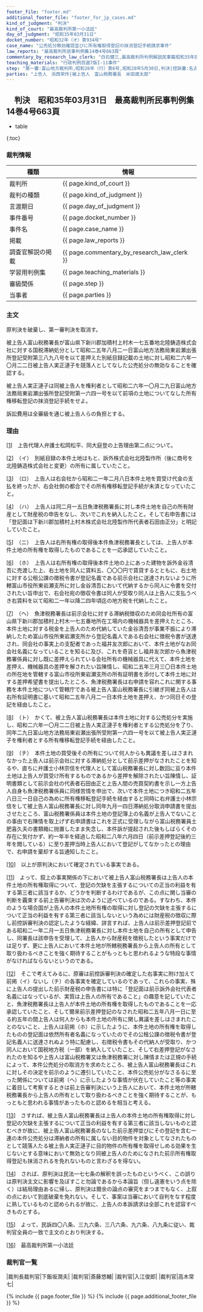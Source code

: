 ```yaml
---
footer_file: "footer.md"
additional_footer_file: "footer_for_jp_cases.md"
kind_of_judgment: "判決"
kind_of_court: "最高裁判所第一小法廷"
day_of_judgment: "昭和35年03月31日"
docket_number: "昭和32年（オ）第934号"
case_name: "公売処分無効確認並びに所有権取得登記の抹消登記手続請求事件"
law_reports: "最高裁判所民事判例集14巻4号663頁"
commentary_by_research_law_clerk: "白石健三,最高裁判所判例解説民事篇昭和35年度号105頁"
teaching_materials: "行政判例百選7版I-11事件"
step: "第一審:富山地方裁判所,昭和26年（行）第6号,昭和28年5月30日,判決|控訴審:名古屋高等裁判所金沢支部,昭和28年（ネ）第104号,昭和28年12月25日,判決|上告審:最高裁判所第三小法廷,昭和29年（オ）第79号,昭和31年4月24日,判決|上告審:最高裁判所第三小法廷,昭和29年（オ）第122号,昭和31年4月24日,判決|差戻控訴審:名古屋高等裁判所,昭和31年（ネ）第180号,昭和32年6月28日,判決"
parties: "上告人　浜西栄作|被上告人　富山税務署長　米田歳太郎"
---
```


## 　判決　昭和35年03月31日　最高裁判所民事判例集14巻4号663頁

* table

{:toc}



### 裁判情報

| 種類 | 情報 |
| --- | --- |
| 裁判所 | {{ page.kind_of_court }} |
| 裁判の種類 |  {{ page.kind_of_judgment }}  |
| 言渡期日 |  {{ page.day_of_judgment }}  |
| 事件番号 |  {{ page.docket_number }}  |
| 事件名 |  {{ page.case_name }}  |
| 掲載 |  {{ page.law_reports }}  |
| 調査官解説の掲載 |  {{ page.commentary_by_research_law_clerk }}  |
| 学習用判例集 |  {{ page.teaching_materials }}  |
| 審級関係 |  {{ page.step }}  |
| 当事者 |  {{ page.parties }}  |




### 主文



原判決を破棄し、第一審判決を取消す。

被上告人富山税務署長が富山県下新川郡加積村上村木一七五番地北陸鋳造株式会社に対する国税滞納処分として昭和二五年八月二一日富山地方法務局東岩瀬出張所登記受附第三八九八号を以て差押えた別紙目録記載の土地に対し昭和二六年一〇月二二日被上告人実正漣子を競落人としてなした公売処分の無効なることを確認する。

被上告人実正漣子は同被上告人を権利者として昭和二六年一〇月二九日富山地方法務局東岩瀬出張所登記受附第一六四一号を以て前項の土地についてなした所有権移転登記の抹消登記手続をせよ。

訴訟費用は全審級を通じ被上告人らの負担とする。





### 理由



[[1](#id_1)]<a id="id_1"></a>　上告代理人弁護士松岡松平、同大庭登の上告理由第二点について。

[[2](#id_2)]<a id="id_2"></a>　<span class='japanese_style_round_brackets'>（イ）</span>　別紙目録の本件土地はもと、訴外株式会社北陸製作所<span class='japanese_style_round_brackets'>（後に商号を北陸鋳造株式会社と変更）</span>の所有に属していたこと。

[[3](#id_3)]<a id="id_3"></a>　<span class='japanese_style_round_brackets'>（ロ）</span>　上告人は右会社から昭和二一年二月八日本件土地を買受け代金の支払を終ったが、右会社側の都合でその所有権移転登記手続が未済となっていたこと。

[[4](#id_4)]<a id="id_4"></a>　<span class='japanese_style_round_brackets'>（ハ）</span>　上告人は同二月一五日魚津税務署長に対し本件土地を自己の所有財産として財産税の申告をなし、次いでこれを納入したこと。そして右申告書には<span class='japanese_style_quotation_mark'>「登記面は下新川郡加積村上村木株式会社北陸製作所代表者石田由正分」</span>と明記していたこと。

[[5](#id_5)]<a id="id_5"></a>　<span class='japanese_style_round_brackets'>（ニ）</span>　上告人は右所有権の取得後本件魚津税務署長としては、上告人が本件土地の所有権を取得したものであることを一応承認していたこと。

[[6](#id_6)]<a id="id_6"></a>　<span class='japanese_style_round_brackets'>（ホ）</span>　上告人は右所有権の取得後本件土地の上にあった建物を訴外金谷清吾に売渡した上、右土地を同人に賃料五、〇〇〇円で賃貸するとともに、右土地に対する公租公課の徴税令書が登記名義である前示会社に送達されないように所轄富山市役所東岩瀬支所に対し金谷清吾において代納するから同人に令書を交付されたい旨申出で、右会社宛の徴収令書は同人が受取り同人は上告人に支払うべき右賃料を以て昭和二一年以降二四年頃迄の地方税を代納したこと。

[[7](#id_7)]<a id="id_7"></a>　<span class='japanese_style_round_brackets'>（ヘ）</span>　魚津税務署長は前示会社に対する滞納税徴収のため同会社所有の富山県下新川郡加積村上村木一七五番地所在工場内の機械器具を差押えたところ、本件土地に対する税金を上告人のため代納していた金谷清吾が事業不振により滞納したため富山市役所東岩瀬支所から登記名義人である右会社に徴税令書が送達され、同会社の事実上の支配者であった福井友次郎において、本件土地がなお同会社名義になっていることを知るに及び、これを奇貨とし福井友次郎から魚津税務署係員に対し既に差押えられている会社所有の機械器具に代えて、本件土地を差押え、機械器具の差押を解されたい旨陳情し、昭和二五年三月三〇日本件土地の所在地を管轄する富山市役所東岩瀬支所の所有証明書を添付して本件土地に対する差押希望書を提出したところ、魚津税務署長は右申請を容れこれに関する事務を本件土地について管轄庁である被上告人富山税務署長に引継ぎ同被上告人は右所有証明書に基いて昭和二五年八月二一日本件土地を差押え、かつ同日その登記を経由したこと。

[[8](#id_8)]<a id="id_8"></a>　<span class='japanese_style_round_brackets'>（ト）</span>　かくて、被上告人富山税務署長は本件土地に対する公売処分を実施し、昭和二六年一〇月二二日被上告人実正漣子を権利者とする公売処分を了り、同年二九日富山地方法務局東岩瀬出張所受附第一六四一号を以て被上告人実正漣子を権利者とする所有権移転登記手続を経由したこと。

[[9](#id_9)]<a id="id_9"></a>　<span class='japanese_style_round_brackets'>（チ）</span>　本件土地の買受後その所有について何人からも異議を差しはさまれなかった上告人は前示会社に対する滞納処分として前示差押がなされたことを知るや、直ちに弁護士小林宗信を代理人として富山税務署長に対し数回に亘り本件土地は上告人が買受け所有するものであるから差押を解除されたい旨陳情し、証明書類として前示会社の代表者石田由正と上告人間の売買契約書を示し一方上告人自身も魚津税務署係員に同様苦情を申出で、次いで本件土地につき昭和二五年八日三一日自己の為めに所有権移転登記手続を経由すると同時に右弁護士小林宗信をして被上告人富山税務署長に対し同年九月一四日滞納処分取消申請書を提出させたところ、富山税務署係員は本件土地の登記簿上の名義が上告人でないことの事由で右陳情を取上げず右申請書はこれを正式に受理しながら富山税務署員土肥喜久夫の書類箱に抛置したまま失念し、本件訴が提起された後もしばらくその存在に気付かず、約一年半を経過した昭和二八年六月四日<span class='japanese_style_round_brackets'>（前示差押登記後約三年を閲している）</span>に至り差押当時上告人において登記がしてなかったとの理由で、右申請を棄却する旨通知したこと。

[[10](#id_10)]<a id="id_10"></a>　以上が原判決において確定されている事実である。

[[11](#id_11)]<a id="id_11"></a>　よって、叙上の事実関係の下において被上告人富山税務署長は上告人の本件土地の所有権取得について、登記の欠缺を主張するについての正当の利益を有する第三者に該当するか、どうかを判断するわけであるが、この点に関し当審の判断を覊束する前上告審判決は次のように述べているのである。すなわち、本件のような場合国が上告人の本件土地所有権の取得に対し登記の欠缺を主張するについて正当の利益を有する第三者に該当しないという為めには財産税の徴収に際し前控訴審判決の認定したような経緯、詳言すれば、上告人は前示差押登記前である昭和二一年二月一五日魚津税務署長に対し本件土地を自己の所有として申告し、同署長は該申告を受理して、上告人から財産税を徴税したという事実だけでは足りず、更に上告人において本件土地が所轄税務署長から上告人の所有として取り扱わるべきことを強く期待することがもっともと思われるような特段な事情がなければならないというのである。

[[12](#id_12)]<a id="id_12"></a>　そこで考えてみるに、原審は前控訴審判決の確定した右事実に附け加えて前掲<span class='japanese_style_round_brackets'>（イ）</span>ないし<span class='japanese_style_round_brackets'>（チ）</span>の各事実を確定しているのであって、これらの事実、殊に上告人の提出した前示財産税の申告書には特に<span class='japanese_style_quotation_mark'>「登記面は前示訴外会社代表者名義にはなっているが、実質は上告人の所有であること」</span>の趣意を記していたこと、魚津税務署長は上告人が本件土地の所有権を取得したものであることを一応承認していたこと、そして爾来前示差押登記のなされた昭和二五年八月一日に至る約五年の間上告人は何人からも本件土地の所有に関し異議を差しはさまれたことのないこと、上告人は前掲<span class='japanese_style_round_brackets'>（ホ）</span>に示したように、本件土地の所有権を取得したものの登記面は依然所有者名義になっていたのでその公租公課の徴税令書が登記名義人に送達されぬよう特に配慮し、右徴税令書もその代納人が受取り、かつ同人において国税地方税<span class='japanese_style_round_brackets'>（一部）</span>を納入していたこと、そして右差押登記がなされたのを知るや上告人は富山税務署又は魚津税務署に対し陳情または正規の手続によって、本件公売処分の取消方を求めたところ、被上告人富山税務署長はこれに対しその決定を前示のように遷引していたこと、本件公売処分がなさるるに至った関係については前掲<span class='japanese_style_round_brackets'>（ヘ）</span>に示したような事情が伏在していたこと等の事実に着目して考察するときは前上告審判決にいう上告人において、本件土地が所轄税務署長から上告人の所有として取り扱わるべきことを強く期待することが、もっともと思われる事情があったものと認めるを相当と考える。

[[13](#id_13)]<a id="id_13"></a>　さすれば、被上告人富山税務署長は上告人の本件土地の所有権取得に対し登記の欠缺を主張するについて正当の利益を有する第三者に該当しないものと認むべきが故に、被上告人富山税務署長のなした前示差押並びにその登記を含む一連の本件公売処分は滞納者の所有に属しない目的物件を対象としてなされたものとして競落人たる被上告人実正漣子に目的物件の所有権を取得せしめる効果を生じないとする意味において無効となり同被上告人のためになされた前示所有権取得登記も抹消されるを免れないものと言わざるを得ない。



[[14](#id_14)]<a id="id_14"></a>　されば、原判決は民法一七七条の解釈を誤ったものというべく、この誤りは原判決主文に影響を及ぼすこと勿論であるから本論旨<span class='japanese_style_round_brackets'>（但し違憲をいう点を除く）</span>は結局理由あるに帰し、原判決は爾余の論点の審究をまつまでもなく、上叙の点において到底破棄を免れない。そして、事案は当審において自判をなす程度に熟しているものと認められるが故に、上告人の本訴請求は全部これを認容すべきものとする。

[[15](#id_15)]<a id="id_15"></a>　よって、民訴四〇八条、三九六条、三八六条、九六条、八九条に従い、裁判官全員の一致で主文のとおり判決する。

[[16](#id_16)]<a id="id_16"></a>　最高裁判所第一小法廷

### 裁判官一覧

|裁判長裁判官|下飯坂潤夫|
|裁判官|斎藤悠輔|
|裁判官|入江俊郎|
|裁判官|高木常七|


{% include {{ page.footer_file }}  %}
{% include {{ page.additional_footer_file }}  %}
